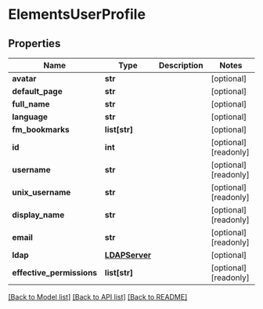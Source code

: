 # ElementsUserProfile

## Properties

Name | Type | Description | Notes
------------ | ------------- | ------------- | -------------
**avatar** | **str** |  | [optional] 
**default_page** | **str** |  | [optional] 
**full_name** | **str** |  | [optional] 
**language** | **str** |  | [optional] 
**fm_bookmarks** | **list[str]** |  | [optional] 
**id** | **int** |  | [optional] [readonly] 
**username** | **str** |  | [optional] [readonly] 
**unix_username** | **str** |  | [optional] [readonly] 
**display_name** | **str** |  | [optional] [readonly] 
**email** | **str** |  | [optional] [readonly] 
**ldap** | [**LDAPServer**](LDAPServer.md) |  | [optional] 
**effective_permissions** | **list[str]** |  | [optional] [readonly] 

[[Back to Model list]](../#documentation-for-models) [[Back to API list]](../#documentation-for-api-endpoints) [[Back to README]](../)


